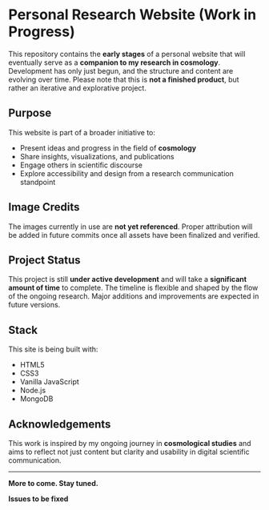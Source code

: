 # Personal Research Website (Work in Progress)

This repository contains the **early stages** of a personal website that will eventually serve as a **companion to my research in cosmology**. Development has only just begun, and the structure and content are evolving over time. Please note that this is **not a finished product**, but rather an iterative and explorative project.

##  Purpose

This website is part of a broader initiative to:
- Present ideas and progress in the field of **cosmology**
- Share insights, visualizations, and publications
- Engage others in scientific discourse
- Explore accessibility and design from a research communication standpoint

##  Image Credits

The images currently in use are **not yet referenced**. Proper attribution will be added in future commits once all assets have been finalized and verified.

##  Project Status

This project is still **under active development** and will take a **significant amount of time** to complete. The timeline is flexible and shaped by the flow of the ongoing research. Major additions and improvements are expected in future versions.

## Stack

This site is being built with:
- HTML5
- CSS3
- Vanilla JavaScript
- Node.js
- MongoDB

## Acknowledgements

This work is inspired by my ongoing journey in **cosmological studies** and aims to reflect not just content but clarity and usability in digital scientific communication.

---

**More to come. Stay tuned.**

**Issues to be fixed** 


